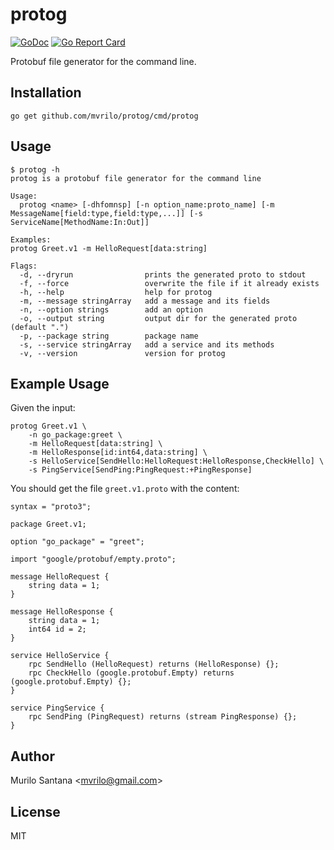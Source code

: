 # protog

[![GoDoc](https://godoc.org/github.com/mvrilo/protog?status.svg)](https://godoc.org/github.com/mvrilo/protog) 
[![Go Report Card](https://goreportcard.com/badge/github.com/mvrilo/protog)](https://goreportcard.com/report/github.com/mvrilo/protog) 

Protobuf file generator for the command line.

## Installation

```
go get github.com/mvrilo/protog/cmd/protog
```

## Usage

```
$ protog -h
protog is a protobuf file generator for the command line

Usage:
  protog <name> [-dhfomnsp] [-n option_name:proto_name] [-m MessageName[field:type,field:type,...]] [-s ServiceName[MethodName:In:Out]]

Examples:
protog Greet.v1 -m HelloRequest[data:string]

Flags:
  -d, --dryrun                prints the generated proto to stdout
  -f, --force                 overwrite the file if it already exists
  -h, --help                  help for protog
  -m, --message stringArray   add a message and its fields
  -n, --option strings        add an option
  -o, --output string         output dir for the generated proto (default ".")
  -p, --package string        package name
  -s, --service stringArray   add a service and its methods
  -v, --version               version for protog
```

## Example Usage

Given the input:

```
protog Greet.v1 \
    -n go_package:greet \
    -m HelloRequest[data:string] \
    -m HelloResponse[id:int64,data:string] \
    -s HelloService[SendHello:HelloRequest:HelloResponse,CheckHello] \
    -s PingService[SendPing:PingRequest:+PingResponse]
```

You should get the file `greet.v1.proto` with the content:

```
syntax = "proto3";

package Greet.v1;

option "go_package" = "greet";

import "google/protobuf/empty.proto";

message HelloRequest {
	string data = 1;
}

message HelloResponse {
	string data = 1;
	int64 id = 2;
}

service HelloService {
	rpc SendHello (HelloRequest) returns (HelloResponse) {};
	rpc CheckHello (google.protobuf.Empty) returns (google.protobuf.Empty) {};
}

service PingService {
	rpc SendPing (PingRequest) returns (stream PingResponse) {};
}
```

## Author

Murilo Santana <<mvrilo@gmail.com>>

## License

MIT

